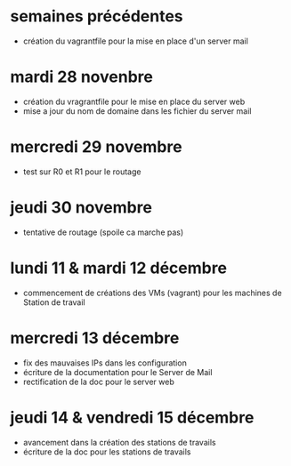 # semaines précédentes
 - création du vagrantfile pour la mise en place d'un server mail

# mardi 28 novenbre
 - création du vragrantfile pour le mise en place du server web
 - mise a jour du nom de domaine dans les fichier du server mail

# mercredi 29 novembre
 - test sur R0 et R1 pour le routage

# jeudi 30 novembre
 - tentative de routage (spoile ca marche pas)

# lundi 11 & mardi 12 décembre
 - commencement de créations des VMs (vagrant) pour les machines de Station de travail

# mercredi 13 décembre
 - fix des mauvaises IPs dans les configuration
 - écriture de la documentation pour le Server de Mail
 - rectification de la doc pour le server web	

# jeudi 14 & vendredi 15 décembre
 - avancement dans la création des stations de travails
 - écriture de la doc pour les stations de travails

